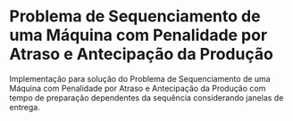 # Problema de Sequenciamento de uma Máquina com Penalidade por Atraso e Antecipação da Produção
Implementação para solução do Problema de Sequenciamento de uma Máquina com Penalidade por Atraso e Antecipação da Produção com tempo de preparação dependentes da sequência considerando janelas de entrega.
